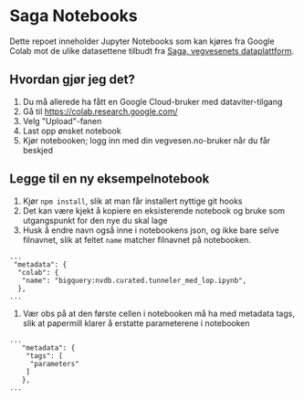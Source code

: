 # Saga Notebooks

Dette repoet inneholder Jupyter Notebooks som kan kjøres fra Google Colab mot de ulike datasettene tilbudt fra [Saga, vegvesenets dataplattform](https://saga-datacatalog-prod-lszg.ew.r.appspot.com/).

## Hvordan gjør jeg det?

1. Du må allerede ha fått en Google Cloud-bruker med dataviter-tilgang
1. Gå til https://colab.research.google.com/
1. Velg "Upload"-fanen
1. Last opp ønsket notebook
1. Kjør notebooken; logg inn med din vegvesen.no-bruker når du får beskjed


## Legge til en ny eksempelnotebook

1. Kjør `npm install`, slik at man får installert nyttige git hooks
1. Det kan være kjekt å kopiere en eksisterende notebook og bruke som
   utgangspunkt for den nye du skal lage
1. Husk å endre navn også inne i notebookens json, og ikke bare selve filnavnet,
   slik at feltet `name` matcher filnavnet på notebooken.

```
...
 "metadata": {
  "colab": {
   "name": "bigquery:nvdb.curated.tunneler_med_lop.ipynb",
  },
...
```


1. Vær obs på at den første cellen i notebooken må ha med metadata tags, slik at
   papermill klarer å erstatte parameterene i notebooken

```
...
   "metadata": {
    "tags": [
     "parameters"
    ]
   },
...
```
